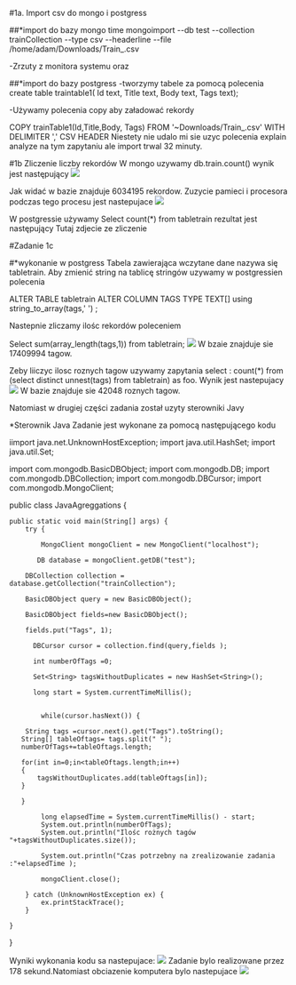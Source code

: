 ﻿#1a. Import csv do mongo i postgress

##*import do bazy mongo
time mongoimport --db test --collection trainCollection  --type csv --headerline --file /home/adam/Downloads/Train_.csv 

 
-Zrzuty z monitora systemu
 oraz


 



 

##*import do bazy postgress 
-tworzymy tabele za pomocą polecenia 
create table traintable1( Id text, Title text, Body text, Tags text);



-Używamy polecenia copy aby załadować rekordy

COPY trainTable1(Id,Title,Body, Tags) FROM '~Downloads/Train_.csv' WITH DELIMITER ',' CSV HEADER
Niestety nie udalo mi sie uzyc polecenia explain analyze na tym zapytaniu ale import trwal 32 minuty.


#1b Zliczenie liczby rekordów 
W mongo uzywamy db.train.count() wynik jest następujący
![](https://cloud.githubusercontent.com/assets/5136443/5113346/358b55f0-702f-11e4-8908-8fde58ce2f26.png)

 
Jak widać w bazie znajduje 6034195 rekordow.
Zuzycie pamieci i procesora podczas tego procesu jest nastepujace 
![](https://cloud.githubusercontent.com/assets/5136443/5113017/7df7102a-702c-11e4-9907-e6006824a261.png)




W postgressie używamy Select count(*) from tabletrain rezultat jest następujący 
Tutaj zdjecie ze zliczenie









#Zadanie 1c

#*wykonanie w postgress
Tabela zawierająca wczytane dane nazywa się tabletrain. Aby zmienić string na tablicę stringów uzywamy w postgressien polecenia 

ALTER TABLE tabletrain ALTER COLUMN TAGS TYPE TEXT[] using string_to_array(tags,' ') ;

Nastepnie zliczamy ilośc rekordów poleceniem 

Select sum(array_length(tags,1)) from tabletrain;
![](https://cloud.githubusercontent.com/assets/5136443/5113011/7dde53fa-702c-11e4-83d0-1c066f4980e1.png)
W bzaie znajduje sie 17409994 tagow.

Zeby liiczyc ilosc roznych tagow uzywamy zapytania select : count(*) from (select distinct unnest(tags) from tabletrain) as foo. Wynik jest nastepujacy
![](https://cloud.githubusercontent.com/assets/5136443/5113015/7deae372-702c-11e4-9166-79ecdac2f85b.png)
W bazie znajduje sie 42048 roznych tagow.


Natomiast w drugiej części zadania został uzyty sterowniki Javy


*Sterownik Java 
Zadanie jest wykonane za pomocą następującego kodu


iimport java.net.UnknownHostException;
import java.util.HashSet;
import java.util.Set;

import com.mongodb.BasicDBObject;
import com.mongodb.DB;
import com.mongodb.DBCollection;
import com.mongodb.DBCursor;
import com.mongodb.MongoClient;
 
public class JavaAgreggations {
 
    public static void main(String[] args) {
        try {
             
            MongoClient mongoClient = new MongoClient("localhost");
             
           DB database = mongoClient.getDB("test");
             
        DBCollection collection = database.getCollection("trainCollection");
      
        BasicDBObject query = new BasicDBObject(); 
        
        BasicDBObject fields=new BasicDBObject(); 
        
        fields.put("Tags", 1);
         
          DBCursor cursor = collection.find(query,fields );
          
          int numberOfTags =0;
          
          Set<String> tagsWithoutDuplicates = new HashSet<String>();
          
          long start = System.currentTimeMillis(); 
          
          
        	while(cursor.hasNext()) {
        		
        String tags =cursor.next().get("Tags").toString();
       String[] tableOftags= tags.split(" ");
       numberOfTags+=tableOftags.length;
       
       for(int in=0;in<tableOftags.length;in++)
       {
    	   tagsWithoutDuplicates.add(tableOftags[in]);
       }
       
       }
        
        	long elapsedTime = System.currentTimeMillis() - start;
        	System.out.println(numberOfTags);
        	System.out.println("Ilośc rożnych tagów "+tagsWithoutDuplicates.size());
        	
        	System.out.println("Czas potrzebny na zrealizowanie zadania :"+elapsedTime );
  	           
            mongoClient.close();
             
        } catch (UnknownHostException ex) {
            ex.printStackTrace();
        }
         
    }
}

Wyniki wykonania kodu sa nastepujace:
![](https://cloud.githubusercontent.com/assets/5136443/5113013/7de34cac-702c-11e4-8140-3e583040edc6.png)
Zadanie bylo realizowane przez 178 sekund.Natomiast obciazenie komputera bylo nastepujace 
![](https://cloud.githubusercontent.com/assets/5136443/5113023/7e0c3b3a-702c-11e4-8c42-bde61ea6f91d.png)
 
